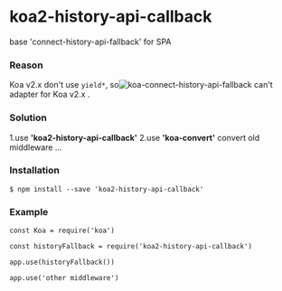 koa2-history-api-callback
=========================
base 'connect-history-api-fallback' for SPA

### Reason
Koa v2.x don't use `yield*`, so![koa-connect-history-api-fallback](https://github.com/davezuko/koa-connect-history-api-fallback) can't adapter for Koa v2.x .

### Solution
1.use **'koa2-history-api-callback'**
2.use **'koa-convert'** convert old middleware ...

### Installation

```
$ npm install --save 'koa2-history-api-callback'
```

### Example
```
const Koa = require('koa')

const historyFallback = require('koa2-history-api-callback')

app.use(historyFallback())

app.use('other middleware')

```
